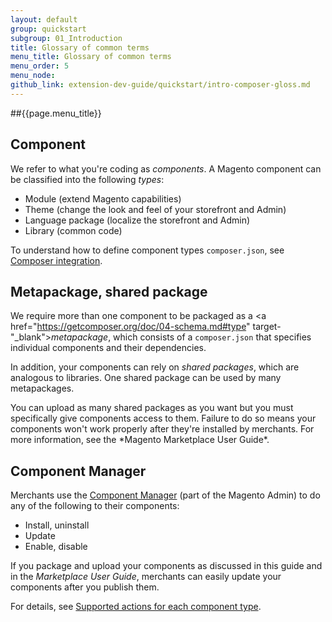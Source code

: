 ```yaml
---
layout: default
group: quickstart
subgroup: 01_Introduction
title: Glossary of common terms
menu_title: Glossary of common terms
menu_order: 5
menu_node: 
github_link: extension-dev-guide/quickstart/intro-composer-gloss.md
---
```


##{{page.menu_title}}

## Component
We refer to what you're coding as *components*. A Magento component can be classified into the following *types*:

*	Module (extend Magento capabilities)
*	Theme (change the look and feel of your storefront and Admin)
*	Language package (localize the storefront and Admin)
*	Library (common code)

To understand how to define component types `composer.json`, see <a href="{{ site.gdeurl }}extension-dev-guide/composer-integration.html">Composer integration</a>.

## Metapackage, shared package
We require more than one component to be packaged as a <a href="https://getcomposer.org/doc/04-schema.md#type" target-"_blank">*metapackage*</a>, which consists of a `composer.json` that specifies individual components and their dependencies.

In addition, your components can rely on *shared packages*, which are analogous to libraries. One shared package can be used by many metapackages.

<div class="bs-callout bs-callout-warning">
    <p>You can upload as many shared packages as you want but you must specifically give components access to them. Failure to do so means your components won't work properly after they're installed by merchants. For more information, see the *Magento Marketplace User Guide*.</p>
</div>

## Component Manager
Merchants use the <a href="{{ site.gdeurl }}comp-mgr/compman-start.html">Component Manager</a> (part of the Magento Admin) to do any of the following to their components:

*	Install, uninstall
*	Update
*	Enable, disable

If you package and upload your components as discussed in this guide and in the <em>Marketplace User Guide</em>, merchants can easily update your components after you publish them.

For details, see <a href="{{ site.gdeurl }}comp-mgr/compman-main-pg.html#compman-access-types">Supported actions for each component type</a>.



